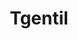 ---
title: Tgentil
github: https://github.com/Tgentil
mode: dark
transition: 1s
score: 68.4
archetype:
- Little Bit of Everything
---